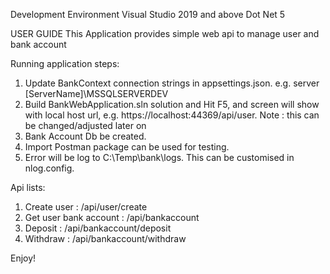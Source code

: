 ﻿Development Environment
Visual Studio 2019 and above
Dot Net 5

USER GUIDE
This Application provides simple web api to manage user and bank account

Running application steps:
1. Update BankContext connection strings in appsettings.json. e.g. server [ServerName]\\MSSQLSERVERDEV 
2. Build BankWebApplication.sln solution and Hit F5, and screen will show with local host url, e.g. https://localhost:44369/api/user. Note : this can be changed/adjusted later on
3. Bank Account Db be created.
4. Import Postman package can be used for testing.
5. Error will be log to C:\Temp\bank\logs. This can be customised in nlog.config.


Api lists:
1. Create user :           /api/user/create
2. Get user bank account : /api/bankaccount
3. Deposit :               /api/bankaccount/deposit
4. Withdraw :              /api/bankaccount/withdraw

Enjoy!

